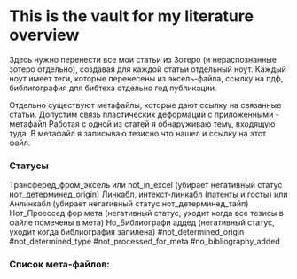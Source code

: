 # This is the vault for my literature overview

Здесь нужно перенести все мои статьи из Зотеро (и нераспознанные зотеро отдельно), создавая для каждой статьи отдельный ноут. Каждый ноут имеет теги, которые перенесены из эксель-файла, ссылку на пдф, библигография для бибтеха отдельно год публикации.

Отдельно существуют метафайлы, которые дают ссылку на связанные статьи. Допустим связь пластических деформаций с приложенными - метафайл
Работая с одной из статей я обнаруживаю тему, входящую туда. В метафайл я записываю тезисно что нашел и ссылку на этот файл.

### Статусы 
Трансферед_фром_эксель или not_in_excel (убирает негативный статус нот_детерминед_origin)
Линкабл, интекст-линкабл (патенты и госты) или Анлинкабл (убирает негативный статус нот_детерминед_тайп)
Нот_Проессед фор мета (негативный статус, уходит когда все тезисы в файле помечены в мета)
Но_Библиографи аддед (негативный статус, уходит когда библиография запилена)
#not_determined_origin
#not_determined_type
#not_processed_for_meta
#no_bibliography_added

	
### Список мета-файлов:
